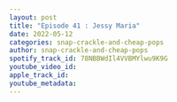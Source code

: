 ```yaml
---
layout: post
title: "Episode 41 : Jessy Maria"
date: 2022-05-12
categories: snap-crackle-and-cheap-pops
author: snap-crackle-and-cheap-pops
spotify_track_id: 78NBBWdIl4VVBMYlwu9K9G
youtube_video_id: 
apple_track_id: 
youtube_metadata: 
---
```

